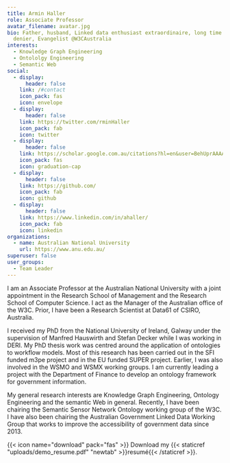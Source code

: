 ```yaml
---
title: Armin Haller
role: Associate Professor
avatar_filename: avatar.jpg
bio: Father, husband, Linked data enthusiast extraordinaire, long time Twitter
  denier, Evangelist @W3CAustralia
interests:
  - Knowledge Graph Engineering
  - Ontololgy Engineering
  - Semantic Web
social:
  - display:
      header: false
    link: /#contact
    icon_pack: fas
    icon: envelope
  - display:
      header: false
    link: https://twitter.com/rminHaller
    icon_pack: fab
    icon: twitter
  - display:
      header: false
    link: https://scholar.google.com.au/citations?hl=en&user=BehUprAAAAAJ
    icon_pack: fas
    icon: graduation-cap
  - display:
      header: false
    link: https://github.com/
    icon_pack: fab
    icon: github
  - display:
      header: false
    link: https://www.linkedin.com/in/ahaller/
    icon_pack: fab
    icon: linkedin
organizations:
  - name: Australian National University
    url: https://www.anu.edu.au/
superuser: false
user_groups:
  - Team Leader
---
```

I am an Associate Professor at the Australian National University with a joint appointment in the Research School of Management and the Research School of Computer Science. I act as the Manager of the Australian office of the W3C. Prior, I have been a Research Scientist at Data61 of CSIRO, Australia.

I received my PhD from the National University of Ireland, Galway under the supervision of Manfred Hauswirth and Stefan Decker while I was working in DERI. My PhD thesis work was centred around the application of ontologies to workflow models. Most of this research has been carried out in the SFI funded m3pe project and in the EU funded SUPER project. Earlier, I was also involved in the WSMO and WSMX working groups. I am currently leading a project with the Department of Finance to develop an ontology framework for government information.

My general research interests are Knowledge Graph Engineering, Ontology Engineering and the semantic Web in general. Recently, I have been chairing the Semantic Sensor Network Ontology working group of the W3C. I have also been chairing the Australian Government Linked Data Working Group that works to improve the accessibility of government data since 2013.

{{< icon name="download" pack="fas" >}} Download my {{< staticref "uploads/demo_resume.pdf" "newtab" >}}resumé{{< /staticref >}}.